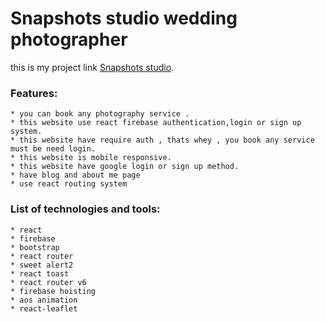 # Snapshots studio wedding photographer  

this is my project link [Snapshots studio](https://snapshots-studio.web.app/).

### Features: 
    * you can book any photography service .
    * this website use react firebase authentication,login or sign up system.
    * this website have require auth , thats whey , you book any service  must be need login.
    * this website is mobile responsive.
    * this website have google login or sign up method. 
    * have blog and about me page 
    * use react routing system 
### List of technologies and tools:
    * react
    * firebase
    * bootstrap
    * react router
    * sweet alert2
    * react toast
    * react router v6
    * firebase hoisting
    * aos animation
    * react-leaflet
